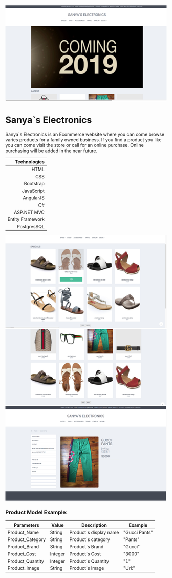 <img src="./READMEPic/banner.png">

<h1>Sanya`s Electronics</h1>

Sanya`s Electronics is an Ecommerce website where you can come browse varies products for a family owned business. If you find a product you like you can come visit the store or call for an online purchase. Online purchasing will be added in the near future.

|  Technologies    |
|-----------------:|
| HTML             |
| CSS              |
| Bootstrap        |
| JavaScript       |
| AngularJS        |
| C#               |
| ASP.NET MVC      |
| Entity Framework |
| PostgresSQL      |

<img src="./READMEPic/first.png">
<img src="./READMEPic/second.png">
<img src="./READMEPic/third.png">

<h3>Product Model Example:</h3>

| Parameters       | Value   | Description            | Example       |
|------------------|---------|------------------------|---------------|
| Product_Name     | String  | Product`s display name | "Gucci Pants" |
| Product_Category | String  | Product`s category     | "Pants"       |
| Product_Brand    | String  | Product`s Brand        | "Gucci"       |
| Product_Cost     | Integer | Product`s Cost         | "3000"        |
| Product_Quantity | Integer | Product`s Quantity     | "1"           |
| Product_Image    | String  | Product`s Image        | "Url:"        |